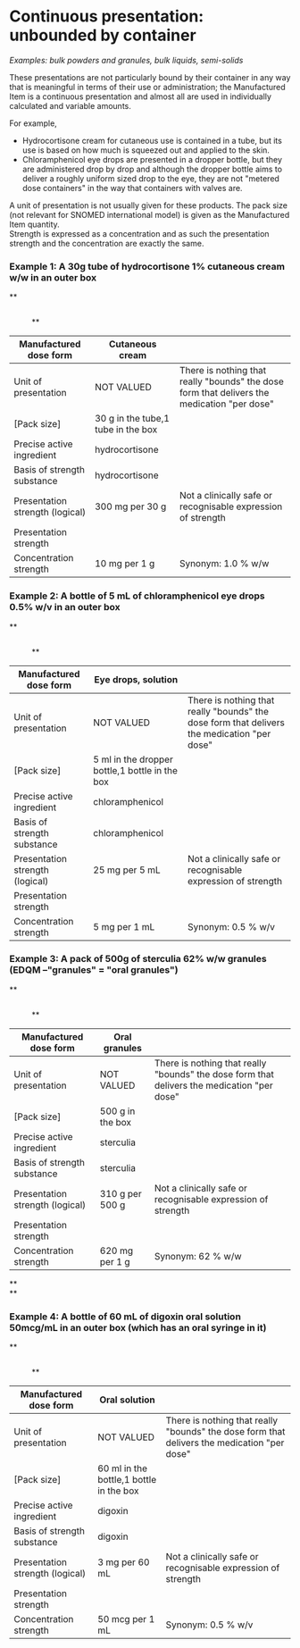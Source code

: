 # Continuous presentation: unbounded by container

_Examples: bulk powders and granules, bulk liquids, semi-solids_

These presentations are not particularly bound by their container in any way that is meaningful in terms of their use or administration; the Manufactured Item is a continuous presentation and almost all are used in individually calculated and variable amounts.

For example,

* Hydrocortisone cream for cutaneous use is contained in a tube, but its use is based on how much is squeezed out and applied to the skin.
* Chloramphenicol eye drops are presented in a dropper bottle, but they are administered drop by drop and although the dropper bottle aims to deliver a roughly uniform sized drop to the eye, they are not "metered dose containers" in the way that containers with valves are.

A unit of presentation is not usually given for these products. The pack size (not relevant for SNOMED international model) is given as the Manufactured Item quantity.\
Strength is expressed as a concentration and as such the presentation strength and the concentration are exactly the same.

### **Example 1: A 30g tube of hydrocortisone 1% cutaneous cream w/w in an outer box**

\*\*

<figure><img src="../../../../../../authoring/pharmaceutical-and-biologic-product/images/304775965.jpg" alt=""><figcaption><p>**</p></figcaption></figure>

| Manufactured dose form          | Cutaneous cream                    |                                                                                             |
| ------------------------------- | ---------------------------------- | ------------------------------------------------------------------------------------------- |
| Unit of presentation            | NOT VALUED                         | There is nothing that really "bounds" the dose form that delivers the medication "per dose" |
| \[Pack size]                    | 30 g in the tube,1 tube in the box |                                                                                             |
| Precise active ingredient       | hydrocortisone                     |                                                                                             |
| Basis of strength substance     | hydrocortisone                     |                                                                                             |
| Presentation strength (logical) | 300 mg per 30 g                    | Not a clinically safe or recognisable expression of strength                                |
| Presentation strength           |                                    |                                                                                             |
| Concentration strength          | 10 mg per 1 g                      | Synonym: 1.0 % w/w                                                                          |

### **Example 2: A bottle of 5 mL of chloramphenicol eye drops 0.5% w/v in an outer box**

\*\*

<figure><img src="../../../../../../authoring/pharmaceutical-and-biologic-product/images/304775966.jpg" alt=""><figcaption><p>**</p></figcaption></figure>

| Manufactured dose form          | Eye drops, solution                            |                                                                                             |
| ------------------------------- | ---------------------------------------------- | ------------------------------------------------------------------------------------------- |
| Unit of presentation            | NOT VALUED                                     | There is nothing that really "bounds" the dose form that delivers the medication "per dose" |
| \[Pack size]                    | 5 ml in the dropper bottle,1 bottle in the box |                                                                                             |
| Precise active ingredient       | chloramphenicol                                |                                                                                             |
| Basis of strength substance     | chloramphenicol                                |                                                                                             |
| Presentation strength (logical) | 25 mg per 5 mL                                 | Not a clinically safe or recognisable expression of strength                                |
| Presentation strength           |                                                |                                                                                             |
| Concentration strength          | 5 mg per 1 mL                                  | Synonym: 0.5 % w/v                                                                          |

### **Example 3: A pack of 500g of sterculia 62% w/w granules (EDQM –"granules" = "oral granules")**

\*\*

<figure><img src="../../../../../../authoring/pharmaceutical-and-biologic-product/images/304775967.jpg" alt=""><figcaption><p>**</p></figcaption></figure>

| Manufactured dose form          | Oral granules    |                                                                                             |
| ------------------------------- | ---------------- | ------------------------------------------------------------------------------------------- |
| Unit of presentation            | NOT VALUED       | There is nothing that really "bounds" the dose form that delivers the medication "per dose" |
| \[Pack size]                    | 500 g in the box |                                                                                             |
| Precise active ingredient       | sterculia        |                                                                                             |
| Basis of strength substance     | sterculia        |                                                                                             |
| Presentation strength (logical) | 310 g per 500 g  | Not a clinically safe or recognisable expression of strength                                |
| Presentation strength           |                  |                                                                                             |
| Concentration strength          | 620 mg per 1 g   | Synonym: 62 % w/w                                                                           |

\*\*\
\*\*

### **Example 4: A bottle of 60 mL of digoxin oral solution 50mcg/mL in an outer box (which has an oral syringe in it)**

\*\*

<figure><img src="../../../../../../authoring/pharmaceutical-and-biologic-product/images/304775968.jpg" alt=""><figcaption><p>**</p></figcaption></figure>

| Manufactured dose form          | Oral solution                           |                                                                                             |
| ------------------------------- | --------------------------------------- | ------------------------------------------------------------------------------------------- |
| Unit of presentation            | NOT VALUED                              | There is nothing that really "bounds" the dose form that delivers the medication "per dose" |
| \[Pack size]                    | 60 ml in the bottle,1 bottle in the box |                                                                                             |
| Precise active ingredient       | digoxin                                 |                                                                                             |
| Basis of strength substance     | digoxin                                 |                                                                                             |
| Presentation strength (logical) | 3 mg per 60 mL                          | Not a clinically safe or recognisable expression of strength                                |
| Presentation strength           |                                         |                                                                                             |
| Concentration strength          | 50 mcg per 1 mL                         | Synonym: 0.5 % w/v                                                                          |
